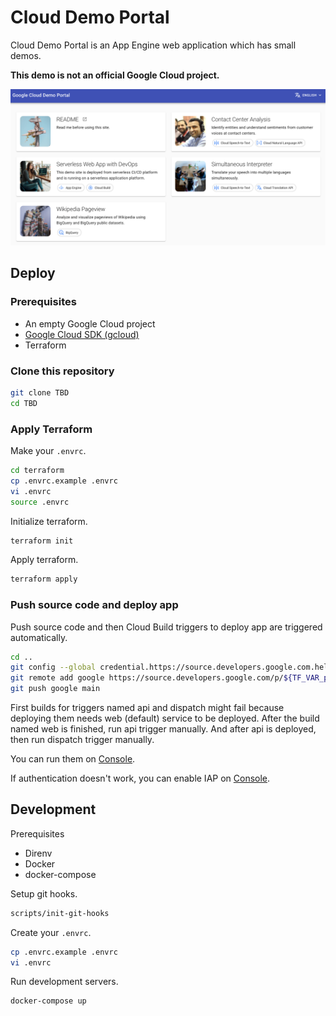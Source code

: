 # Cloud Demo Portal

Cloud Demo Portal is an App Engine web application which has small demos.

**This demo is not an official Google Cloud project.**

![Home](./doc/clouddemo-home.png)

## Deploy

### Prerequisites

- An empty Google Cloud project
- [Google Cloud SDK (gcloud)](https://cloud.google.com/sdk/docs/install)
- Terraform

### Clone this repository

```bash
git clone TBD
cd TBD
```

### Apply Terraform

Make your `.envrc`.

```bash
cd terraform
cp .envrc.example .envrc
vi .envrc
source .envrc
```

Initialize terraform.

```bash
terraform init
```

Apply terraform.

```bash
terraform apply
```

### Push source code and deploy app

Push source code and then Cloud Build triggers to deploy app are triggered automatically.

```bash
cd ..
git config --global credential.https://source.developers.google.com.helper gcloud.sh
git remote add google https://source.developers.google.com/p/${TF_VAR_project_id}/r/cloud-demos
git push google main
```

First builds for triggers named api and dispatch might fail because deploying them needs web (default) service to be deployed.
After the build named web is finished, run api trigger manually. And after api is deployed, then run dispatch trigger manually.

You can run them on [Console](https://console.cloud.google.com/cloud-build/builds).

If authentication doesn't work, you can enable IAP on [Console](https://console.cloud.google.com/security/iap).


## Development

Prerequisites

- Direnv
- Docker
- docker-compose

Setup git hooks.

```bash
scripts/init-git-hooks
```

Create your `.envrc`.

```bash
cp .envrc.example .envrc
vi .envrc
```

Run development servers.

```bash
docker-compose up
```

